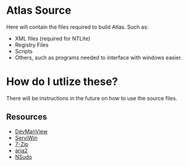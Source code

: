 # Atlas Source
Here will contain the files required to build Atlas. Such as:
- XML files (required for NTLite)
- Registry Files 
- Scripts
- Others, such as programs needed to interface with windows easier.

# How do I utlize these?
There will be instructions in the future on how to use the source files.

## Resources 
- [DevManView](https://www.nirsoft.net/utils/device_manager_view.html)
- [ServiWin](https://www.nirsoft.net/utils/serviwin.html)
- [7-Zip](https://www.7-zip.org)
- [aria2](https://github.com/aria2/aria2)
- [NSudo](https://github.com/m2team/NSudo)
